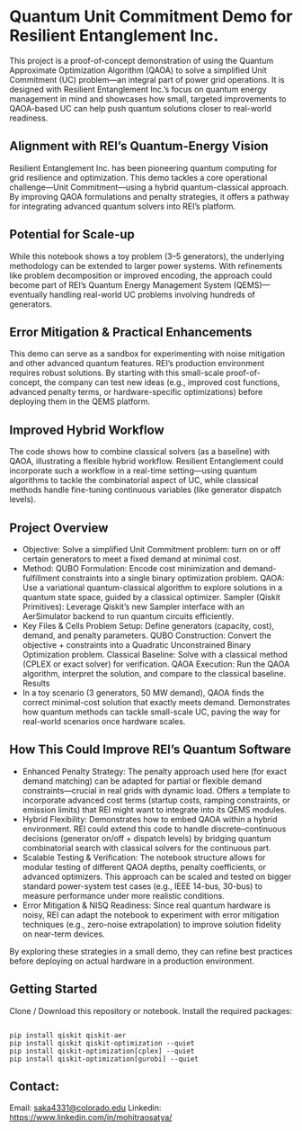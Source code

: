 # Quantum Unit Commitment Demo for Resilient Entanglement Inc.

This project is a proof-of-concept demonstration of using the Quantum Approximate Optimization Algorithm (QAOA) to solve a simplified Unit Commitment (UC) problem—an integral part of power grid operations. It is designed with Resilient Entanglement Inc.’s focus on quantum energy management in mind and showcases how small, targeted improvements to QAOA-based UC can help push quantum solutions closer to real-world readiness.

## Alignment with REI’s Quantum-Energy Vision
Resilient Entanglement Inc. has been pioneering quantum computing for grid resilience and optimization. This demo tackles a core operational challenge—Unit Commitment—using a hybrid quantum-classical approach. By improving QAOA formulations and penalty strategies, it offers a pathway for integrating advanced quantum solvers into REI’s platform.

## Potential for Scale-up
While this notebook shows a toy problem (3–5 generators), the underlying methodology can be extended to larger power systems. With refinements like problem decomposition or improved encoding, the approach could become part of REI’s Quantum Energy Management System (QEMS)—eventually handling real-world UC problems involving hundreds of generators.

## Error Mitigation & Practical Enhancements
This demo can serve as a sandbox for experimenting with noise mitigation and other advanced quantum features. REI’s production environment requires robust solutions. By starting with this small-scale proof-of-concept, the company can test new ideas (e.g., improved cost functions, advanced penalty terms, or hardware-specific optimizations) before deploying them in the QEMS platform.

## Improved Hybrid Workflow
The code shows how to combine classical solvers (as a baseline) with QAOA, illustrating a flexible hybrid workflow. Resilient Entanglement could incorporate such a workflow in a real-time setting—using quantum algorithms to tackle the combinatorial aspect of UC, while classical methods handle fine-tuning continuous variables (like generator dispatch levels).

## Project Overview

- Objective: Solve a simplified Unit Commitment problem: turn on or off certain generators to meet a fixed demand at minimal cost.
- Method: QUBO Formulation: Encode cost minimization and demand-fulfillment constraints into a single binary optimization problem.
QAOA: Use a variational quantum-classical algorithm to explore solutions in a quantum state space, guided by a classical optimizer.
Sampler (Qiskit Primitives): Leverage Qiskit’s new Sampler interface with an AerSimulator backend to run quantum circuits efficiently.
- Key Files & Cells
Problem Setup: Define generators (capacity, cost), demand, and penalty parameters.
QUBO Construction: Convert the objective + constraints into a Quadratic Unconstrained Binary Optimization problem.
Classical Baseline: Solve with a classical method (CPLEX or exact solver) for verification.
QAOA Execution: Run the QAOA algorithm, interpret the solution, and compare to the classical baseline.
Results
- In a toy scenario (3 generators, 50 MW demand), QAOA finds the correct minimal-cost solution that exactly meets demand.
Demonstrates how quantum methods can tackle small-scale UC, paving the way for real-world scenarios once hardware scales.
## How This Could Improve REI’s Quantum Software

- Enhanced Penalty Strategy:
The penalty approach used here (for exact demand matching) can be adapted for partial or flexible demand constraints—crucial in real grids with dynamic load.
Offers a template to incorporate advanced cost terms (startup costs, ramping constraints, or emission limits) that REI might want to integrate into its QEMS modules.
- Hybrid Flexibility:
Demonstrates how to embed QAOA within a hybrid environment. REI could extend this code to handle discrete–continuous decisions (generator on/off + dispatch levels) by bridging quantum combinatorial search with classical solvers for the continuous part.
- Scalable Testing & Verification:
The notebook structure allows for modular testing of different QAOA depths, penalty coefficients, or advanced optimizers.
This approach can be scaled and tested on bigger standard power-system test cases (e.g., IEEE 14-bus, 30-bus) to measure performance under more realistic conditions.
- Error Mitigation & NISQ Readiness:
Since real quantum hardware is noisy, REI can adapt the notebook to experiment with error mitigation techniques (e.g., zero-noise extrapolation) to improve solution fidelity on near-term devices.

By exploring these strategies in a small demo, they can refine best practices before deploying on actual hardware in a production environment.

## Getting Started

Clone / Download this repository or notebook.
Install the required packages:
```

pip install qiskit qiskit-aer
pip install qiskit qiskit-optimization --quiet
pip install qiskit-optimization[cplex] --quiet
pip install qiskit-optimization[gurobi] --quiet

```

## Contact:
Email: saka4331@colorado.edu  Linkedin: https://www.linkedin.com/in/mohitraosatya/
